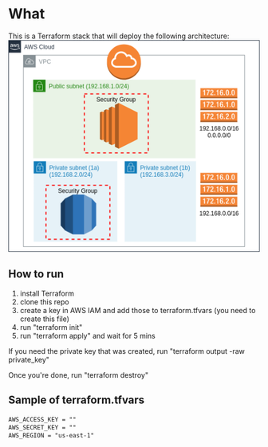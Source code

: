 # What

This is a Terraform stack that will deploy the following architecture:
![bastion-rds](bastion-rds.png)

## How to run

1) install Terraform
2) clone this repo
3) create a key in AWS IAM and add those to terraform.tfvars (you need to create this file)
4) run "terraform init"
5) run "terraform apply" and wait for 5 mins

If you need the private key that was created, run "terraform output -raw private_key"

Once you're done, run "terraform destroy"

## Sample of terraform.tfvars

```
AWS_ACCESS_KEY = ""
AWS_SECRET_KEY = ""
AWS_REGION = "us-east-1"
```